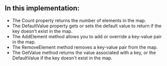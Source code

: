 ## In this implementation:

- The Count property returns the number of elements in the map.
- The DefaultValue property gets or sets the default value to return if the key doesn't exist in   the map.
- The AddElement method allows you to add or override a key-value pair in the map.
- The RemoveElement method removes a key-value pair from the map.
- The GetValue method returns the value associated with a key, or the DefaultValue if the key doesn't exist in the map.
